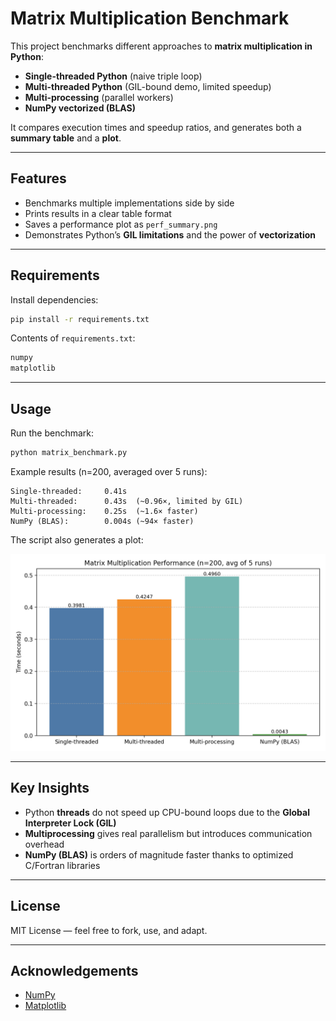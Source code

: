 # Matrix Multiplication Benchmark

This project benchmarks different approaches to **matrix multiplication in Python**:

- **Single-threaded Python** (naive triple loop)
- **Multi-threaded Python** (GIL-bound demo, limited speedup)
- **Multi-processing** (parallel workers)
- **NumPy vectorized (BLAS)**

It compares execution times and speedup ratios, and generates both a **summary table** and a **plot**.

---

## Features
- Benchmarks multiple implementations side by side  
- Prints results in a clear table format  
- Saves a performance plot as `perf_summary.png`  
- Demonstrates Python’s **GIL limitations** and the power of **vectorization**  

---

## Requirements

Install dependencies:

```bash
pip install -r requirements.txt
```

Contents of `requirements.txt`:
```txt
numpy
matplotlib
```

---

## Usage

Run the benchmark:

```bash
python matrix_benchmark.py
```

Example results (n=200, averaged over 5 runs):

```
Single-threaded:     0.41s
Multi-threaded:      0.43s  (~0.96×, limited by GIL)
Multi-processing:    0.25s  (~1.6× faster)
NumPy (BLAS):        0.004s (~94× faster)
```

The script also generates a plot:

![Performance Plot](docs/perf_summary.png)

---

## Key Insights
- Python **threads** do not speed up CPU-bound loops due to the **Global Interpreter Lock (GIL)**  
- **Multiprocessing** gives real parallelism but introduces communication overhead  
- **NumPy (BLAS)** is orders of magnitude faster thanks to optimized C/Fortran libraries  

---

## License
MIT License — feel free to fork, use, and adapt.

---

## Acknowledgements
- [NumPy](https://numpy.org/)  
- [Matplotlib](https://matplotlib.org/)  
